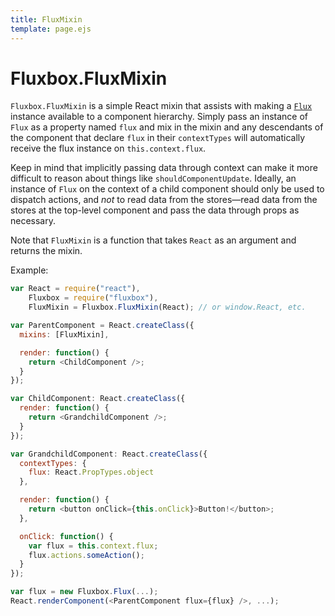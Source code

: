 ```yaml
---
title: FluxMixin
template: page.ejs
---
```


Fluxbox.FluxMixin
=================

`Fluxbox.FluxMixin` is a simple React mixin that assists with making a [`Flux`](/documentation/flux.html) instance available to a component hierarchy. Simply pass an instance of `Flux` as a property named `flux` and mix in the mixin and any descendants of the component that declare `flux` in their `contextTypes` will automatically receive the flux instance on `this.context.flux`.

Keep in mind that implicitly passing data through context can make it more difficult to reason about things like `shouldComponentUpdate`. Ideally, an instance of `Flux` on the context of a child component should only be used to dispatch actions, and *not* to read data from the stores—read data from the stores at the top-level component and pass the data through props as necessary.

Note that `FluxMixin` is a function that takes `React` as an argument and returns the mixin.

Example:

```javascript
var React = require("react"),
    Fluxbox = require("fluxbox"),
    FluxMixin = Fluxbox.FluxMixin(React); // or window.React, etc.

var ParentComponent = React.createClass({
  mixins: [FluxMixin],

  render: function() {
    return <ChildComponent />;
  }
});

var ChildComponent: React.createClass({
  render: function() {
    return <GrandchildComponent />;
  }
});

var GrandchildComponent: React.createClass({
  contextTypes: {
    flux: React.PropTypes.object
  },

  render: function() {
    return <button onClick={this.onClick}>Button!</button>;
  },

  onClick: function() {
    var flux = this.context.flux;
    flux.actions.someAction();
  }
});

var flux = new Fluxbox.Flux(...);
React.renderComponent(<ParentComponent flux={flux} />, ...);
```
